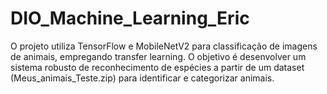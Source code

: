 # DIO_Machine_Learning_Eric
O projeto utiliza TensorFlow e MobileNetV2 para classificação de imagens de animais, empregando transfer learning. O objetivo é desenvolver um sistema robusto de reconhecimento de espécies a partir de um dataset (Meus_animais_Teste.zip) para identificar e categorizar animais.
